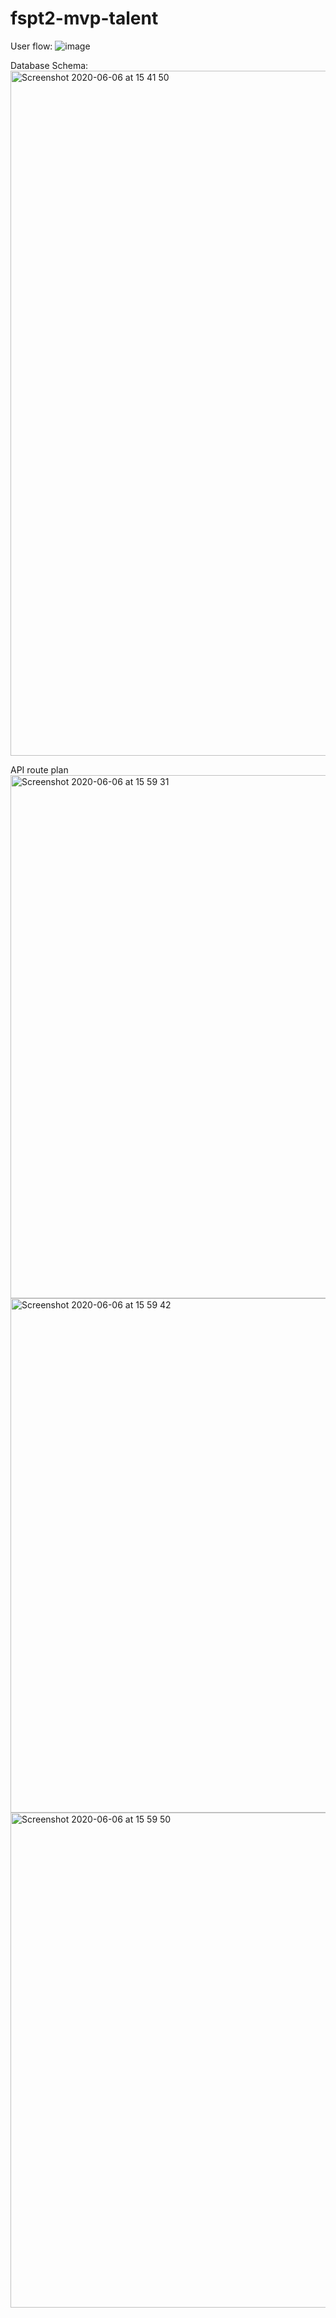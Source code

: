 # fspt2-mvp-talent

User flow:
![image](https://user-images.githubusercontent.com/59926870/83945531-8ce2c580-a80b-11ea-8d40-10da1ffb4495.png)

Database Schema:
<img width="1096" alt="Screenshot 2020-06-06 at 15 41 50" src="https://user-images.githubusercontent.com/59926870/83945713-ebf50a00-a80c-11ea-95ba-d08fab1ac3b1.png">

API route plan
<img width="837" alt="Screenshot 2020-06-06 at 15 59 31" src="https://user-images.githubusercontent.com/59926870/83946051-db459380-a80e-11ea-9b83-2a9abe558db4.png">
<img width="823" alt="Screenshot 2020-06-06 at 15 59 42" src="https://user-images.githubusercontent.com/59926870/83946053-de408400-a80e-11ea-970d-ac16eb6603f3.png">
<img width="792" alt="Screenshot 2020-06-06 at 15 59 50" src="https://user-images.githubusercontent.com/59926870/83946057-e0a2de00-a80e-11ea-808b-00fc4e95d375.png">
